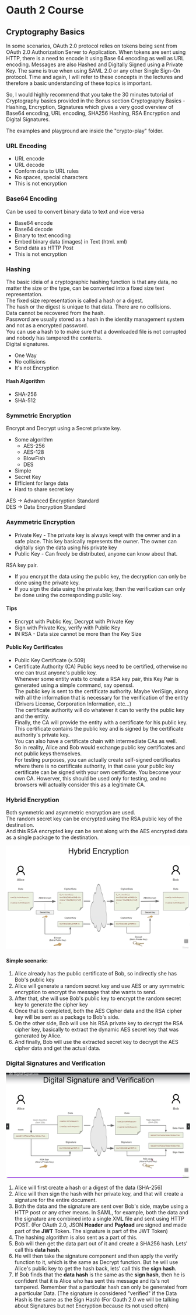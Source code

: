 # Oauth 2 Course

## Cryptography Basics
In some scenarios, OAuth 2.0 protocol relies on tokens being sent from OAuth 2.0 Authorization Server to Application. When tokens are sent using HTTP, there is a need to encode it using Base 64 encoding as well as URL encoding. Messages are also Hashed and Digitally Signed using a Private Key. The same is true when using SAML 2.0 or any other Single Sign-On protocol. Time and again, I will refer to these concepts in the lectures and therefore a basic understanding of these topics is important.  

So, I would highly recommend that you take the 30 minutes tutorial of Cryptography basics provided in the Bonus section Cryptography Basics - Hashing, Encryption, Signatures which gives a very good overview of Base64 encoding, URL encoding, SHA256 Hashing, RSA Encryption and Digital Signatures.  

The examples and playground are inside the "crypto-play" folder.  

### URL Encoding
* URL encode
* URL decode
* Conform data to URL rules
* No spaces, special characters
* This is not encryption


### Base64 Encoding
Can be used to convert binary data to text and vice versa
* Base64 encode
* Base64 decode
* Binary to text encoding
* Embed binary data (images) in Text (html. xml)
* Send data as HTTP Post
* This is not encryption

### Hashing
The basic ideia of a cryptographic hashing function is that any data, no matter the size or the type, can be converted into a fixed size text representation.  
The fixed size representation is called a hash or a digest.  
The hash or the digest is unique to that data. There are no collisions.  
Data cannot be recovered from the hash.  
Password are usually stored as a hash in the identity management system and not as a encrypted password.  
You can use a hash to to make sure that a downloaded file is not corrupted and nobody has tampered the contents.  
Digital signatures.  

* One Way
* No collisions
* It's not Encryption

#### Hash Algorithm
* SHA-256
* SHA-512

### Symmetric Encryption
Encrypt and Decrypt using a Secret private key.  
* Some algorithm
  * AES-256
  * AES-128
  * BlowFish
  * DES
* Simple
* Secret Key
* Efficient for large data
* Hard to share secret key

AES -> Advanced Encryption Standard  
DES -> Data Encryption Standard  


### Asymmetric Encryption
* Private Key - The private key is always keept with the owner and in a safe place. This key basically represents the owner. The owner can digitally sign the data using his private key
* Public Key - Can freely be distributed, anyone can know about that.

RSA key pair.  
* If you encrypt the data using the public key, the decryption can only be done using the private key.
* If you sign the data using the private key, then the verification can only be done using the corresponding public key.

#### Tips
* Encrypt with Public Key, Decrypt with Private Key
* Sign with Private Key, verify with Public Key
* IN RSA - Data size cannot be more than the Key Size

#### Public Key Certificates
* Public Key Certificate (x.509)
* Certificate Authority (CA)
Public keys need to be certified, otherwise no one can trust anyone's public key.  
Whenever some entity wats to create a RSA key pair, this Key Pair is generated using a simple command, say openssl.  
The public key is sent to the certificate authority. Maybe VeriSign, along with all the information that is necessary for the verification of the entity (Drivers License, Corporation Information, etc...)  
The certificate authority will do whatever it can to verify the public key and the entity.    
Finally, the CA will provide the entity with a certificate for his public key.  
This certificate contains the public key and is signed by the certificate authority's private key.  
You can also have a certificate chain with intermediate CAs as well.  
So in reality, Alice and Bob would exchange public key certificates and not public keys themselves.  
For testing purposes, you can actually create self-signed certificates where there is no certificate authority, in that case your public key certificate can be signed with your own certificate. You become your own CA. Howerver, this should be used only for testing, and no browsers will actually consider this as a legitimate CA.  


### Hybrid Encryption
Both symmetric and asymmetric encryption are used.  
The random secret key can be encrypted using the RSA public key of the destination.  
And this RSA encrypted key can be sent along with the AES encrypted data as a single package to the destination.  

![Hybrid Encryption](/images/hybrid.png)

#### Simple scenario:
1. Alice already has the public certificate of Bob, so indirectly she has Bob's public key
2. Alice will generate a random secret key and use AES or any symmetric encryption to encrypt the message that she wants to send.
3. After that, she will use Bob's public key to encrypt the random secret key to generate the cipher key
4. Once that is completed, both the AES Cipher data and the RSA cipher key will be sent as a package to Bob's side.
5. On the other side, Bob will use his RSA private key to decrypt the RSA cipher key, basically to extract the dynamic AES secret key that was generated by Alice.
6. And finally, Bob will use the extracted secret key to decrypt the AES cipher data and get the actual data.

### Digital Signatures and Verification

![Hybrid Encryption](/images/digital-signature.png)

1. Alice will first create a hash or a digest of the data (SHA-256)
2. Alice will then sign the hash with her private key, and that will create a signature for the entire document.
3. Both the data and the signature are sent over Bob's side, maybe using a HTTP post or any other means. In SAML, for example, both the data and the signature are combined into a single XML file and sent using HTTP POST. (For OAuth 2.0, JSON **Header** and **Payload** are signed and made part of the **JWT** Token. The signature is part of the JWT Token)
4. The hashing algorithm is also sent as a part of this.
5. Bob will then get the data part out of it and create a SHA256 hash. Lets' call this **data hash**.
6. He will then take the signature component and then apply the verify function to it, which is the same as Decrypt function. But he will use Alice's public key to get the hash back, lets' call this the **sign hash**.
7. If Bob finds that the **data hash** is the same as the **sign hash**, then he is confident that it is Alice who has sent this message and its's not tampered. Remember that a particular hash can only be generated from a particular Data. (The signature is considered "verified" if the Data Hash is the same as the Sign Hash) (For Oauth 2.0 we will be talking about Signatures but not Encryption because its not used often)

